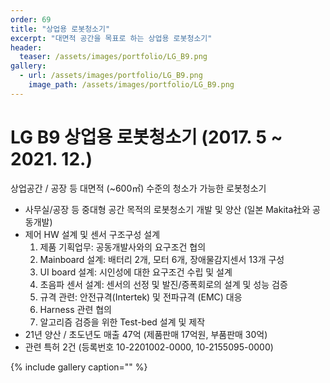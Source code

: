 ```yaml
---
order: 69
title: "상업용 로봇청소기"
excerpt: "대면적 공간을 목표로 하는 상업용 로봇청소기"
header:
  teaser: /assets/images/portfolio/LG_B9.png
gallery:
  - url: /assets/images/portfolio/LG_B9.png
    image_path: /assets/images/portfolio/LG_B9.png
---
```


# LG B9 상업용 로봇청소기 (2017. 5 ~ 2021. 12.)
상업공간 / 공장 등 대면적 (~600㎡) 수준의 청소가 가능한 로봇청소기

-	사무실/공장 등 중대형 공간 목적의 로봇청소기 개발 및 양산 (일본 Makita社와 공동개발)  
-	제어 HW 설계 및 센서 구조구성 설계    
    1) 제품 기획업무: 공동개발사와의 요구조건 협의
    2) Mainboard 설계: 배터리 2개, 모터 6개, 장애물감지센서 13개 구성 
    3) UI board 설계: 시인성에 대한 요구조건 수립 및 설계
    3) 초음파 센서 설계: 센서의 선정 및 발진/증폭회로의 설계 및 성능 검증
    4) 규격 관련: 안전규격(Intertek) 및 전파규격 (EMC) 대응
    5) Harness 관련 협의 
    6) 알고리즘 검증을 위한 Test-bed 설계 및 제작 
-	21년 양산 / 초도년도 매출 47억 (제품판매 17억원, 부품판매 30억)
-	관련 특허 2건 (등록번호 10-2201002-0000, 10-2155095-0000)


{% include gallery caption="" %}
